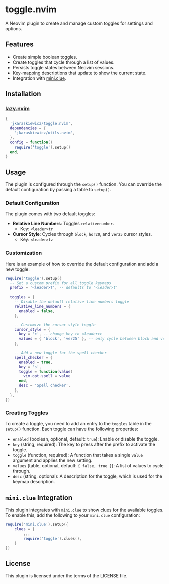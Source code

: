 # toggle.nvim

A Neovim plugin to create and manage custom toggles for settings and options.

## Features

-   Create simple boolean toggles.
-   Create toggles that cycle through a list of values.
-   Persists toggle states between Neovim sessions.
-   Key-mapping descriptions that update to show the current state.
-   Integration with [mini.clue](https://github.com/echasnovski/mini.clue).

## Installation

### [lazy.nvim](https://github.com/folke/lazy.nvim)

```lua
{
  'jkaraskiewicz/toggle.nvim',
  dependencies = {
    'jkaraskiewicz/utils.nvim',
  },
  config = function()
    require('toggle').setup()
  end,
}
```

## Usage

The plugin is configured through the `setup()` function. You can override the default configuration by passing a table to `setup()`.

### Default Configuration

The plugin comes with two default toggles:

-   **Relative Line Numbers**: Toggles `relativenumber`.
    -   Key: `<leader>tr`
-   **Cursor Style**: Cycles through `block`, `hor20`, and `ver25` cursor styles.
    -   Key: `<leader>tz`

### Customization

Here is an example of how to override the default configuration and add a new toggle:

```lua
require('toggle').setup({
  -- Set a custom prefix for all toggle keymaps
  prefix = '<leader>T', -- defaults to '<leader>t'

  toggles = {
    -- Disable the default relative line numbers toggle
    relative_line_numbers = {
      enabled = false,
    },

    -- Customize the cursor style toggle
    cursor_style = {
      key = 'c', -- change key to <leader>c
      values = { 'block', 'ver25' }, -- only cycle between block and vertical
    },

    -- Add a new toggle for the spell checker
    spell_checker = {
      enabled = true,
      key = 's',
      toggle = function(value)
        vim.opt.spell = value
      end,
      desc = 'Spell checker',
    },
  },
})
```

### Creating Toggles

To create a toggle, you need to add an entry to the `toggles` table in the `setup()` function. Each toggle can have the following properties:

-   `enabled` (boolean, optional, default: `true`): Enable or disable the toggle.
-   `key` (string, required): The key to press after the prefix to activate the toggle.
-   `toggle` (function, required): A function that takes a single `value` argument and applies the new setting.
-   `values` (table, optional, default: `{ false, true }`): A list of values to cycle through.
-   `desc` (string, optional): A description for the toggle, which is used for the keymap description.

## `mini.clue` Integration

This plugin integrates with `mini.clue` to show clues for the available toggles. To enable this, add the following to your `mini.clue` configuration:

```lua
require('mini.clue').setup({
    clues = {
        ...
        require('toggle').clues(),
    }
})
```

## License

This plugin is licensed under the terms of the LICENSE file.
